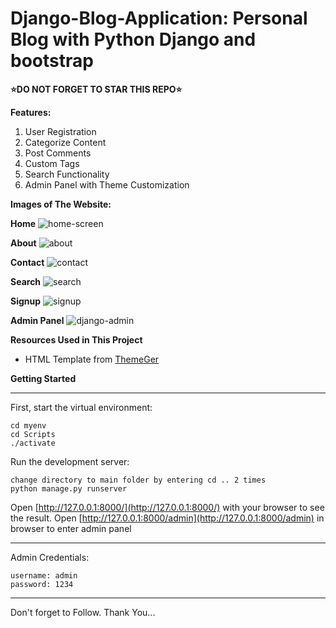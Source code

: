 # Django-Blog-Application: Personal Blog with Python Django and bootstrap
**⭐DO NOT FORGET TO STAR THIS REPO⭐**

**Features:**
  1. User Registration
  2. Categorize Content
  3. Post Comments
  4. Custom Tags
  5. Search Functionality
  6. Admin Panel with Theme Customization

**Images of The Website:**

**Home**
![home-screen](https://github.com/kaushik0010/Django-Blog-Application/assets/149783150/fbd09bbb-1754-42fb-b0f8-2c7abe4edb41)

**About**
![about](https://github.com/kaushik0010/Django-Blog-Application/assets/149783150/d5851b3e-2bf4-4d15-b6c1-05f446ec204d)

**Contact**
![contact](https://github.com/kaushik0010/Django-Blog-Application/assets/149783150/2109d6e3-5559-437e-b2c1-95a405d974a8)

**Search**
![search](https://github.com/kaushik0010/Django-Blog-Application/assets/149783150/9d00364d-2f0b-4f02-811f-08b25e514bff)

**Signup**
![signup](https://github.com/kaushik0010/Django-Blog-Application/assets/149783150/3f2fd5c7-258c-4220-89ff-014cdb5aa17b)

**Admin Panel**
![django-admin](https://github.com/kaushik0010/Django-Blog-Application/assets/149783150/d5d0c667-bd34-4567-9770-d3be5b775f37)

**Resources Used in This Project**
  * HTML Template from [ThemeGer](https://themeforest.net/user/themeger)

**Getting Started**
____

First, start the virtual environment:
```
cd myenv
cd Scripts
./activate
```

Run the development server:
```
change directory to main folder by entering cd .. 2 times
python manage.py runserver
```
Open [http://127.0.0.1:8000/](http://127.0.0.1:8000/) with your browser to see the result.
Open [http://127.0.0.1:8000/admin](http://127.0.0.1:8000/admin) in browser to enter admin panel

____

Admin Credentials:
```
username: admin
password: 1234
```
____
Don't forget to Follow. Thank You...
